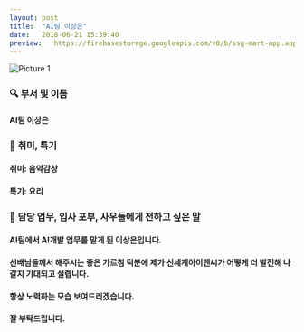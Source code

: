 ```yaml
---
layout: post
title:  "AI팀 이상은"
date:   2018-06-21 15:39:40
preview:   https://firebasestorage.googleapis.com/v0/b/ssg-mart-app.appspot.com/o/%EB%8F%99%EA%B8%B0%EC%82%AC%EC%A7%84%2F191921.jpg?alt=media&token=c8804701-fb4e-4940-9359-9d42357a93d3
---
```


![Picture 1](https://firebasestorage.googleapis.com/v0/b/ssg-mart-app.appspot.com/o/%EC%85%80%EC%B9%B4%2F%EC%83%81%EC%9D%80.jpg?alt=media&token=c398059e-d4c0-4eec-a339-cbf05558f0b3)

### 🔍 **부서 및 이름**

#### AI팀 이상은
    
### 🔔 **취미, 특기**

#### 취미: 음악감상
  
#### 특기: 요리

### 🔔 **담당 업무, 입사 포부, 사우들에게 전하고 싶은 말**

#### AI팀에서 AI개발 업무를 맡게 된 이상은입니다. 
 
#### 선배님들께서 해주시는 좋은 가르침 덕분에 제가 신세계아이앤씨가 어떻게 더 발전해 나갈지 기대되고 설렙니다. 
 
#### 항상 노력하는 모습 보여드리겠습니다. 
 
#### 잘 부탁드립니다.
